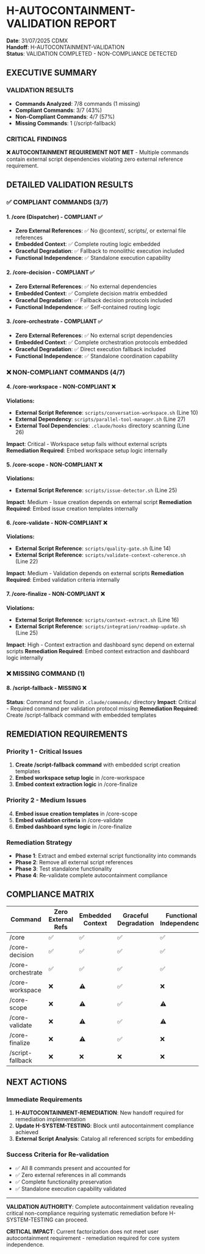 # H-AUTOCONTAINMENT-VALIDATION REPORT

**Date**: 31/07/2025 CDMX  
**Handoff**: H-AUTOCONTAINMENT-VALIDATION  
**Status**: VALIDATION COMPLETED - NON-COMPLIANCE DETECTED

## EXECUTIVE SUMMARY

### **VALIDATION RESULTS**
- **Commands Analyzed**: 7/8 commands (1 missing)
- **Compliant Commands**: 3/7 (43%)
- **Non-Compliant Commands**: 4/7 (57%)
- **Missing Commands**: 1 (/script-fallback)

### **CRITICAL FINDINGS**
**❌ AUTOCONTAINMENT REQUIREMENT NOT MET** - Multiple commands contain external script dependencies violating zero external reference requirement.

## DETAILED VALIDATION RESULTS

### **✅ COMPLIANT COMMANDS (3/7)**

#### **1. /core (Dispatcher) - COMPLIANT ✅**
- **Zero External References**: ✅ No @context/, scripts/, or external file references
- **Embedded Context**: ✅ Complete routing logic embedded
- **Graceful Degradation**: ✅ Fallback to monolithic execution included
- **Functional Independence**: ✅ Standalone execution capability

#### **2. /core-decision - COMPLIANT ✅**
- **Zero External References**: ✅ No external dependencies
- **Embedded Context**: ✅ Complete decision matrix embedded
- **Graceful Degradation**: ✅ Fallback decision protocols included
- **Functional Independence**: ✅ Self-contained routing logic

#### **3. /core-orchestrate - COMPLIANT ✅**
- **Zero External References**: ✅ No external script dependencies
- **Embedded Context**: ✅ Complete orchestration protocols embedded
- **Graceful Degradation**: ✅ Direct execution fallback included
- **Functional Independence**: ✅ Standalone coordination capability

### **❌ NON-COMPLIANT COMMANDS (4/7)**

#### **4. /core-workspace - NON-COMPLIANT ❌**
**Violations:**
- **External Script Reference**: `scripts/conversation-workspace.sh` (Line 10)
- **External Dependency**: `scripts/parallel-tool-manager.sh` (Line 27)
- **External Tool Dependencies**: `.claude/hooks` directory scanning (Line 26)

**Impact**: Critical - Workspace setup fails without external scripts
**Remediation Required**: Embed workspace setup logic internally

#### **5. /core-scope - NON-COMPLIANT ❌**
**Violations:**
- **External Script Reference**: `scripts/issue-detector.sh` (Line 25)

**Impact**: Medium - Issue creation depends on external script
**Remediation Required**: Embed issue creation templates internally

#### **6. /core-validate - NON-COMPLIANT ❌**
**Violations:**
- **External Script Reference**: `scripts/quality-gate.sh` (Line 14)
- **External Script Reference**: `scripts/validate-context-coherence.sh` (Line 22)

**Impact**: Medium - Validation depends on external scripts
**Remediation Required**: Embed validation criteria internally

#### **7. /core-finalize - NON-COMPLIANT ❌**
**Violations:**
- **External Script Reference**: `scripts/context-extract.sh` (Line 16)
- **External Script Reference**: `scripts/integration/roadmap-update.sh` (Line 25)

**Impact**: High - Context extraction and dashboard sync depend on external scripts
**Remediation Required**: Embed context extraction and dashboard logic internally

### **❌ MISSING COMMAND (1)**

#### **8. /script-fallback - MISSING ❌**
**Status**: Command not found in `.claude/commands/` directory
**Impact**: Critical - Required command per validation protocol missing
**Remediation Required**: Create /script-fallback command with embedded templates

## REMEDIATION REQUIREMENTS

### **Priority 1 - Critical Issues**
1. **Create /script-fallback command** with embedded script creation templates
2. **Embed workspace setup logic** in /core-workspace
3. **Embed context extraction logic** in /core-finalize

### **Priority 2 - Medium Issues**  
4. **Embed issue creation templates** in /core-scope
5. **Embed validation criteria** in /core-validate
6. **Embed dashboard sync logic** in /core-finalize

### **Remediation Strategy**
- **Phase 1**: Extract and embed external script functionality into commands
- **Phase 2**: Remove all external script references
- **Phase 3**: Test standalone functionality
- **Phase 4**: Re-validate complete autocontainment compliance

## COMPLIANCE MATRIX

| Command | Zero External Refs | Embedded Context | Graceful Degradation | Functional Independence | Status |
|---------|-------------------|------------------|-------------------|----------------------|--------|
| /core | ✅ | ✅ | ✅ | ✅ | **COMPLIANT** |
| /core-decision | ✅ | ✅ | ✅ | ✅ | **COMPLIANT** |
| /core-orchestrate | ✅ | ✅ | ✅ | ✅ | **COMPLIANT** |
| /core-workspace | ❌ | ⚠️ | ✅ | ❌ | **NON-COMPLIANT** |
| /core-scope | ❌ | ⚠️ | ✅ | ⚠️ | **NON-COMPLIANT** |
| /core-validate | ❌ | ⚠️ | ✅ | ⚠️ | **NON-COMPLIANT** |
| /core-finalize | ❌ | ⚠️ | ✅ | ❌ | **NON-COMPLIANT** |
| /script-fallback | ❌ | ❌ | ❌ | ❌ | **MISSING** |

## NEXT ACTIONS

### **Immediate Requirements**
1. **H-AUTOCONTAINMENT-REMEDIATION**: New handoff required for remediation implementation
2. **Update H-SYSTEM-TESTING**: Block until autocontainment compliance achieved
3. **External Script Analysis**: Catalog all referenced scripts for embedding

### **Success Criteria for Re-validation**
- ✅ All 8 commands present and accounted for
- ✅ Zero external references in all commands
- ✅ Complete functionality preservation
- ✅ Standalone execution capability validated

---

**VALIDATION AUTHORITY**: Complete autocontainment validation revealing critical non-compliance requiring systematic remediation before H-SYSTEM-TESTING can proceed.

**CRITICAL IMPACT**: Current factorization does not meet user autocontainment requirement - remediation required for core system independence.